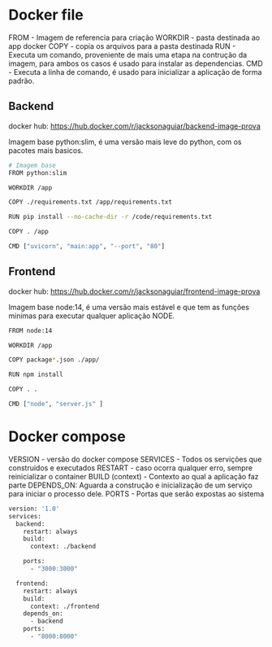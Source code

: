 # Docker file
FROM - Imagem de referencia para criação
WORKDIR - pasta destinada ao app docker
COPY - copia os arquivos para a pasta destinada
RUN - Executa um comando, proveniente de mais uma etapa na contrução da imagem, para ambos os casos é usado para instalar as dependencias.
CMD - Executa a linha de comando, é usado para inicializar a aplicação de forma padrão.
## Backend
docker hub: https://hub.docker.com/r/jacksonaguiar/backend-image-prova

Imagem base python:slim, é uma versão mais leve do python, com os pacotes mais basicos.
```bash
# Imagem base
FROM python:slim

WORKDIR /app

COPY ./requirements.txt /app/requirements.txt

RUN pip install --no-cache-dir -r /code/requirements.txt

COPY . /app

CMD ["uvicorn", "main:app", "--port", "80"]
```
## Frontend
docker hub: https://hub.docker.com/r/jacksonaguiar/frontend-image-prova

Imagem base node:14, é uma versão mais estável e que tem as funções minimas para executar qualquer aplicação NODE.
```bash
FROM node:14

WORKDIR /app

COPY package*.json ./app/

RUN npm install

COPY . .

CMD ["node", "server.js" ]
```

# Docker compose
VERSION - versão do docker compose
SERVICES - Todos os servições que construidos e executados
RESTART - caso ocorra qualquer erro, sempre reinicializar o container
BUILD (context) - Contexto ao  qual a aplicação faz parte
DEPENDS_ON: Aguarda a construção e inicialização de um serviço para iniciar o processo dele.
PORTS - Portas que serão expostas ao sistema
```bash
version: '1.0'
services:
  backend:
    restart: always
    build:
      context: ./backend

    ports:
      - "3000:3000"

  frontend:
    restart: always
    build:
      context: ./frontend
    depends_on:
      - backend
    ports:
      - "8000:8000"

```